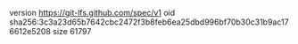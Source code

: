 version https://git-lfs.github.com/spec/v1
oid sha256:3c3a23d65b7642cbc2472f3b8feb6ea25dbd996bf70b30c31b9ac176612e5208
size 61797
